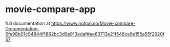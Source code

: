 # movie-compare-app


full documentation at
https://www.notion.so/Movie-compare-Documentation-6fe98b01c04844f1882bc3d9a913edaf#ae63713e21f546ce9e155a55f2920f57
